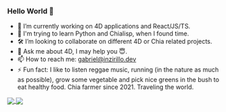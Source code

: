 ### Hello World 👋

- 🔭 I’m currently working on 4D applications and React/JS/TS.
- 🌱 I'm trying to learn Python and Chialisp, when I found time.
- 🛠 I’m looking to collaborate on different 4D or Chia related projects.
- 💬 Ask me about 4D, I may help you 😇.
- 📫 How to reach me: gabriel@inzirillo.dev
- ⚡ Fun fact: I like to listen reggae music, running (in the nature as much as possible), grow some vegetable and pick nice greens in the bush to eat healthy food. Chia farmer since 2021. Traveling the world.

<a href="https://github.com/anuraghazra/github-readme-stats">
  <img align="center" src="https://github-readme-stats.vercel.app/api?username=ganbin&count_private=true&show_icons=true&theme=vue-dark" />
</a>
<a href="https://github.com/anuraghazra/convoychat">
  <img align="center" src="https://github-readme-stats.vercel.app/api/top-langs/?username=ganbin&layout=compact" />
</a>
